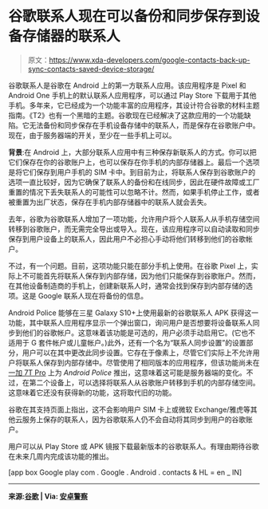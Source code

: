 # 谷歌联系人现在可以备份和同步保存到设备存储器的联系人

> 原文：<https://www.xda-developers.com/google-contacts-back-up-sync-contacts-saved-device-storage/>

谷歌联系人是谷歌在 Android 上的第一方联系人应用。该应用程序是 Pixel 和 Android One 手机上的默认联系人应用程序，可以通过 Play Store 下载用于其他手机。多年来，它已经成为一个功能丰富的应用程序，其设计符合谷歌的材料主题指南。《T2》也有一个黑暗的主题。谷歌现在已经解决了这款应用的一个功能缺陷。它无法备份和同步保存在手机设备存储中的联系人，而是保存在谷歌账户中。现在，由于服务器端的开关，至少在一些手机上可以。

**背景**:在 Android 上，大部分联系人应用中有三种保存新联系人的方式。你可以把它们保存在你的谷歌账户上，也可以保存在你手机的内部存储器上。最后一个选项是将它们保存到用户手机的 SIM 卡中。到目前为止，将联系人保存到谷歌账户的选项一直比较好，因为它确保了联系人的备份和在线同步，因此在硬件故障或工厂重置的情况下丢失联系人的可能性可以忽略不计。然而，如果手机停止工作，或者被重置为出厂状态，保存在手机内部存储器中的联系人就会丢失。

去年，谷歌为谷歌联系人增加了一项功能，允许用户将个人联系人从手机存储空间转移到谷歌账户，而无需完全导出或导入。现在，该应用程序可以自动读取和同步保存到用户设备上的联系人，因此用户不必担心手动将他们转移到他们的谷歌帐户。

不过，有一个问题。目前，这项功能只能在部分手机上使用。在谷歌 Pixel 上，实际上不可能首先将联系人保存到内部存储，因为他们只能保存到谷歌账户。然而，在其他设备制造商的手机上，创建新联系人时，通常会找到保存到内部存储的选项。这是 Google 联系人现在将备份的信息。

Android Police 能够在三星 Galaxy S10+上使用最新的谷歌联系人 APK 获得这一功能，其中联系人应用程序显示一个弹出窗口，询问用户是否想要将设备联系人同步到他们的谷歌帐户。这意味着该功能是可选的，用户必须手动启用它。(它也不适用于 G 套件帐户或儿童帐户。)此外，还有一个名为“联系人同步设置”的设置部分，用户可以在其中更改此同步设置。它存在于像素上，尽管它们实际上不允许用户将联系人保存到内部存储中。尽管使用了相同版本的应用程序，但该功能尚未在[一加 7T Pro](https://www.xda-developers.com/oneplus-7t-pro-xda-review/) 上为 *Android Police* 推出，这意味着这可能是服务器端的变化。不过，在第二个设备上，可以选择将联系人从谷歌账户转移到手机的内部存储空间。这意味着它还没有获得新的功能，这将取代旧的功能。

谷歌在其支持页面上指出，这不会影响用户 SIM 卡上或微软 Exchange/雅虎等其他云服务上保存的联系人，因为谷歌联系人仍不会自动将其同步到用户的谷歌账户。

用户可以从 Play Store 或 APK 镜报下载最新版本的谷歌联系人。有理由期待谷歌在未来几周内完成该功能的推出。

[app box Google play com . Google . Android . contacts & HL = en _ IN]

* * *

**来源:[谷歌](https://support.google.com/contacts/answer/9423168) | Via: [安卓警察](https://www.androidpolice.com/2020/02/28/google-contacts-can-now-back-up-and-sync-contacts-saved-to-your-phones-internal-storage/)**